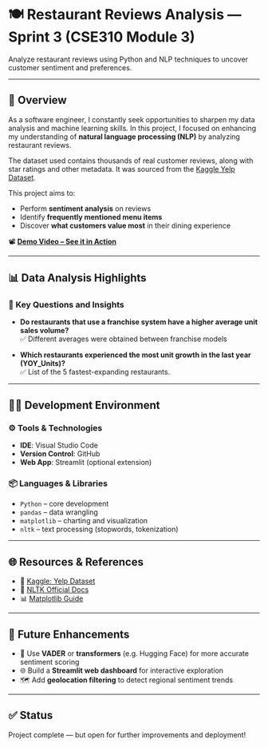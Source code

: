 # 🍽️ Restaurant Reviews Analysis — Sprint 3 (CSE310 Module 3)

Analyze restaurant reviews using Python and NLP techniques to uncover customer sentiment and preferences.

---

## 📌 Overview

As a software engineer, I constantly seek opportunities to sharpen my data analysis and machine learning skills. In this project, I focused on enhancing my understanding of **natural language processing (NLP)** by analyzing restaurant reviews.

The dataset used contains thousands of real customer reviews, along with star ratings and other metadata. It was sourced from the [Kaggle Yelp Dataset](https://www.kaggle.com/datasets/yelp-dataset/yelp-dataset).

This project aims to:
- Perform **sentiment analysis** on reviews
- Identify **frequently mentioned menu items**
- Discover **what customers value most** in their dining experience

📽️ **[Demo Video – See it in Action](http://youtube.link.goes.here)**

---

## 📊 Data Analysis Highlights

### 🔎 Key Questions and Insights

- **Do restaurants that use a franchise system have a higher average unit sales volume?**  
  ✅ Different averages were obtained between franchise models

- **Which restaurants experienced the most unit growth in the last year (YOY_Units)?**  
  ✅ List of the 5 fastest-expanding restaurants.

---

## 🧑‍💻 Development Environment

### ⚙️ Tools & Technologies
- **IDE**: Visual Studio Code
- **Version Control**: GitHub
- **Web App**: Streamlit (optional extension)

### 📦 Languages & Libraries
- `Python` – core development
- `pandas` – data wrangling
- `matplotlib` – charting and visualization
- `nltk` – text processing (stopwords, tokenization)

---

## 🌐 Resources & References

- 📂 [Kaggle: Yelp Dataset](https://www.kaggle.com/datasets/yelp-dataset/yelp-dataset)
- 📘 [NLTK Official Docs](https://www.nltk.org/)
- 📊 [Matplotlib Guide](https://matplotlib.org/)

---

## 🚀 Future Enhancements

- 🔁 Use **VADER** or **transformers** (e.g. Hugging Face) for more accurate sentiment scoring  
- 🌐 Build a **Streamlit web dashboard** for interactive exploration  
- 🗺️ Add **geolocation filtering** to detect regional sentiment trends

---

## ✅ Status

Project complete — but open for further improvements and deployment!
